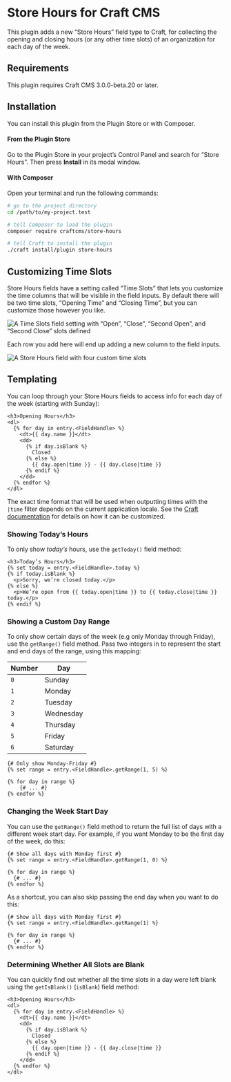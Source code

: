 # Store Hours for Craft CMS

This plugin adds a new “Store Hours” field type to Craft, for collecting the opening and closing hours (or any other time slots) of an organization for each day of the week.

## Requirements

This plugin requires Craft CMS 3.0.0-beta.20 or later.

## Installation

You can install this plugin from the Plugin Store or with Composer.

#### From the Plugin Store

Go to the Plugin Store in your project’s Control Panel and search for “Store Hours”. Then press **Install** in its modal window.

#### With Composer

Open your terminal and run the following commands:

```bash
# go to the project directory
cd /path/to/my-project.test

# tell Composer to load the plugin
composer require craftcms/store-hours

# tell Craft to install the plugin
./craft install/plugin store-hours
```

## Customizing Time Slots

Store Hours fields have a setting called “Time Slots” that lets you customize the time columns that will be visible in the field inputs. By default there will be two time slots, “Opening Time” and “Closing Time”, but you can customize those however you like.

![A Time Slots field setting with “Open”, “Close”, “Second Open”, and “Second Close” slots defined](assets/time-slots.png)

Each row you add here will end up adding a new column to the field inputs.

![A Store Hours field with four custom time slots](assets/field.png)

## Templating

You can loop through your Store Hours fields to access info for each day of the week (starting with Sunday):

```twig
<h3>Opening Hours</h3>
<dl>
  {% for day in entry.<FieldHandle> %}
    <dt>{{ day.name }}</dt>
    <dd>
      {% if day.isBlank %}
        Closed
      {% else %}
        {{ day.open|time }} - {{ day.close|time }}
      {% endif %}
    </dd>
  {% endfor %}
</dl>
```

The exact time format that will be used when outputting times with the `|time` filter depends on the current application locale. See the [Craft documentation](https://docs.craftcms.com/v3/dev/filters.html#time) for details on how it can be customized.

### Showing Today’s Hours

To only show _today’s_ hours, use the `getToday()` field method:

```twig
<h3>Today’s Hours</h3>
{% set today = entry.<FieldHandle>.today %}
{% if today.isBlank %}
  <p>Sorry, we’re closed today.</p>
{% else %}
  <p>We’re open from {{ today.open|time }} to {{ today.close|time }} today.</p>
{% endif %}
``` 

### Showing a Custom Day Range

To only show certain days of the week (e.g only Monday through Friday), use the `getRange()` field method. Pass two integers in to represent the start and end days of the range, using this mapping:

| Number | Day       |
| ------ | --------- |
| `0`    | Sunday    |
| `1`    | Monday    |
| `2`    | Tuesday   |
| `3`    | Wednesday |
| `4`    | Thursday  |
| `5`    | Friday    |
| `6`    | Saturday  |

```twig
{# Only show Monday-Friday #}
{% set range = entry.<FieldHandle>.getRange(1, 5) %}

{% for day in range %}
    {# ... #}
{% endfor %}
```

### Changing the Week Start Day

You can use the `getRange()` field method to return the full list of days with a different week start day. For example, if you want Monday to be the first day of the week, do this:

```twig
{# Show all days with Monday first #}
{% set range = entry.<FieldHandle>.getRange(1, 0) %}

{% for day in range %}
  {# ... #}
{% endfor %}
```

As a shortcut, you can also skip passing the end day when you want to do this:

```twig
{# Show all days with Monday first #}
{% set range = entry.<FieldHandle>.getRange(1) %}

{% for day in range %}
  {# ... #}
{% endfor %}
```

### Determining Whether All Slots are Blank

You can quickly find out whether all the time slots in a day were left blank using the `getIsBlank()` (`isBlank`) field method:

```twig
<h3>Opening Hours</h3>
<dl>
  {% for day in entry.<FieldHandle> %}
    <dt>{{ day.name }}</dt>
    <dd>
      {% if day.isBlank %}
        Closed
      {% else %}
        {{ day.open|time }} - {{ day.close|time }}
      {% endif %}
    </dd>
  {% endfor %}
</dl>
```
